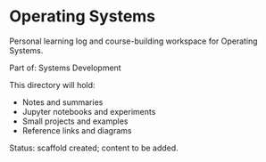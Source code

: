 # Operating Systems

Personal learning log and course-building workspace for Operating Systems.

Part of: Systems Development

This directory will hold:
- Notes and summaries
- Jupyter notebooks and experiments
- Small projects and examples
- Reference links and diagrams

Status: scaffold created; content to be added.
